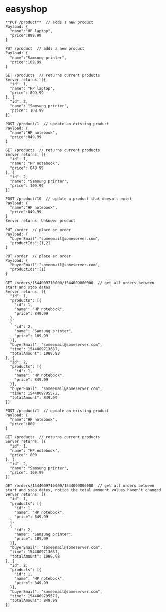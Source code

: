 # easyshop








    **PUT /product**  // adds a new product
    Payload: {
      "name":"HP laptop",
      "price":899.99
    }

    PUT /product  // adds a new product
    Payload: {
      "name":"Samsung printer",
      "price":109.99
    }

    GET /products  // returns current products
    Server returns: [{
      "id": 1,
      "name": "HP laptop",
      "price": 899.99
    }, {
      "id": 2,
      "name": "Samsung printer",
      "price": 109.99
    }]

    POST /product/1  // update an existing product
    Payload: {
      "name":"HP notebook",
      "price":849.99
    }

    GET /products  // returns current products
    Server returns: [{
      "id": 1,
      "name": "HP notebook",
      "price": 849.99
    }, {
      "id": 2,
      "name": "Samsung printer",
      "price": 109.99
    }]

    POST /product/10  // update a product that doesn't exist
    Payload: {
      "name":"HP notebook",
      "price":849.99
    }
    Server returns: Unknown product

    PUT /order  // place an order
    Payload: {
      "buyerEmail":"someemail@someserver.com",
      "productIds":[1,2]
    }

    PUT /order  // place an order
    Payload: {
      "buyerEmail":"someemail@someserver.com",
      "productIds":[1]
    }

    GET /orders/1544009710000/1544009800000  // get all orders between start and stop dates
    Server returns: [{
      "id": 1,
      "products": [{
        "id": 1,
        "name": "HP notebook",
        "price": 849.99
      },
      {
        "id": 2,
        "name": "Samsung printer",
        "price": 109.99
      }],
      "buyerEmail": "someemail@someserver.com",
      "time": 1544009713687,
      "totalAmount": 1009.98
    }, {
      "id": 2,
      "products": [{
        "id": 1,
        "name": "HP notebook",
        "price": 849.99
      }],
      "buyerEmail": "someemail@someserver.com",
      "time": 1544009795572,
      "totalAmount": 849.99
    }]
    
    POST /product/1  // update an existing product
    Payload: {
      "name":"HP notebook",
      "price":800
    }

    GET /products  // returns current products
    Server returns: [{
      "id": 1,
      "name": "HP notebook",
      "price": 800
    }, {
      "id": 2,
      "name": "Samsung printer",
      "price": 109.99
    }]

    GET /orders/1544009710000/1544009800000  // get all orders between start and stop dates, notice the total ammount values haven't changed
    Server returns: [{
      "id": 1,
      "products": [{
        "id": 1,
        "name": "HP notebook",
        "price": 849.99
      },
      {
        "id": 2,
        "name": "Samsung printer",
        "price": 109.99
      }],
      "buyerEmail": "someemail@someserver.com",
      "time": 1544009713687,
      "totalAmount": 1009.98
    }, {
      "id": 2,
      "products": [{
        "id": 1,
        "name": "HP notebook",
        "price": 849.99
      }],
      "buyerEmail": "someemail@someserver.com",
      "time": 1544009795572,
      "totalAmount": 849.99
    }]
